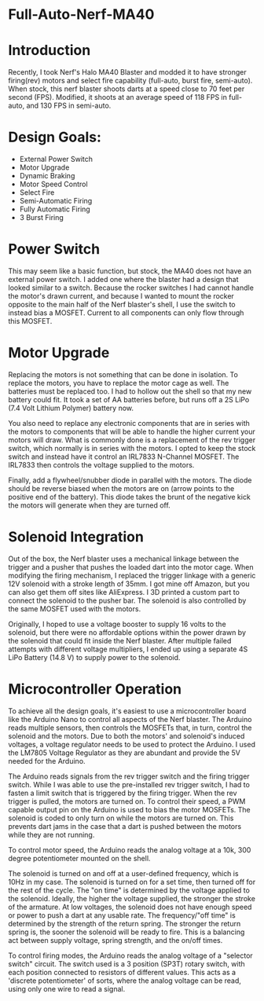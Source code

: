 # Full-Auto-Nerf-MA40

# Introduction
Recently, I took Nerf's Halo MA40 Blaster and modded it to have stronger firing(rev) motors
and select fire capability (full-auto, burst fire, semi-auto). When stock, this nerf blaster
shoots darts at a speed close to 70 feet per second (FPS). Modified, it shoots at an average
speed of 118 FPS in full-auto, and 130 FPS in semi-auto.

# Design Goals:
- External Power Switch
- Motor Upgrade
- Dynamic Braking
- Motor Speed Control
- Select Fire
 - Semi-Automatic Firing
 - Fully Automatic Firing
 - 3 Burst Firing


# Power Switch
This may seem like a basic function, but stock, the MA40 does not have an external power switch.
I added one where the blaster had a design that looked similar to a switch. Because the rocker
switches I had cannot handle the motor's drawn current, and because I wanted to mount the rocker
opposite to the main half of the Nerf blaster's shell, I use the switch to instead bias a MOSFET.
Current to all components can only flow through this MOSFET.


# Motor Upgrade
Replacing the motors is not something that can be done in isolation. To replace the motors,
you have to replace the motor cage as well. The batteries must be replaced too. I had to 
hollow out the shell so that my new battery could fit. It took a set of AA batteries before,
but runs off a 2S LiPo (7.4 Volt Lithium Polymer) battery now.

You also need to replace any electronic components that are in series with the motors 
to components that will be able to handle the higher current your motors will draw.
What is commonly done is a replacement of the rev trigger switch, which normally is
in series with the motors. I opted to keep the stock switch and instead have it control
an IRL7833 N-Channel MOSFET. The IRL7833 then controls the voltage supplied to the motors.

Finally, add a flywheel/snubber diode in parallel with the motors. The diode should be reverse
biased when the motors are on (arrow points to the positive end of the battery). This diode
takes the brunt of the negative kick the motors will generate when they are turned off.


# Solenoid Integration
Out of the box, the Nerf blaster uses a mechanical linkage between the trigger and a pusher
that pushes the loaded dart into the motor cage. When modifying the firing mechanism, I 
replaced the trigger linkage with a generic 12V solenoid with a stroke length of 35mm. 
I got mine off Amazon, but you can also get them off sites like AliExpress. I 3D printed a
custom part to connect the solenoid to the pusher bar. The solenoid is also controlled by the
same MOSFET used with the motors.

Originally, I hoped to use a voltage booster to supply 16 volts to the solenoid, but there
were no affordable options within the power drawn by the solenoid that could fit inside the
Nerf blaster. After multiple failed attempts with different voltage multipliers, I ended up
using a separate 4S LiPo Battery (14.8 V) to supply power to the solenoid.


# Microcontroller Operation
To achieve all the design goals, it's easiest to use a microcontroller board like the Arduino
Nano to control all aspects of the Nerf blaster. The Arduino reads multiple sensors, then
controls the MOSFETs that, in turn, control the solenoid and the motors. Due to both the 
motors' and solenoid's induced voltages, a voltage regulator needs to be used to protect 
the Arduino. I used the LM7805 Voltage Regulator as they are abundant and provide the 5V 
needed for the Arduino.

The Arduino reads signals from the rev trigger switch and the firing trigger switch. While I
was able to use the pre-installed rev trigger switch, I had to fasten a limit switch that is
triggered by the firing trigger. When the rev trigger is pulled, the motors are turned on.
To control their speed, a PWM capable output pin on the Arduino is used to bias the
motor MOSFETs. The solenoid is coded to only turn on while the motors are turned on. This
prevents dart jams in the case that a dart is pushed between the motors while they are not
running. 

To control motor speed, the Arduino reads the analog voltage at a 10k, 300 degree potentiometer
mounted on the shell.

The solenoid is turned on and off at a user-defined frequency, which is 10Hz in my case. The
solenoid is turned on for a set time, then turned off for the rest of the cycle. The "on time"
is determined by the voltage applied to the solenoid. Ideally, the higher the voltage supplied,
the stronger the stroke of the armature. At low voltages, the solenoid does not have enough 
speed or power to push a dart at any usable rate. The frequency/"off time" is determined by
the strength of the return spring. The stronger the return spring is, the sooner the solenoid
will be ready to fire. This is a balancing act between supply voltage, spring strength, and
the on/off times.

To control firing modes, the Arduino reads the analog voltage of a "selector switch" circuit.
The switch used is a 3 position (SP3T) rotary switch, with each position connected to resistors
of different values. This acts as a 'discrete potentiometer' of sorts, where the analog voltage
can be read, using only one wire to read a signal.

